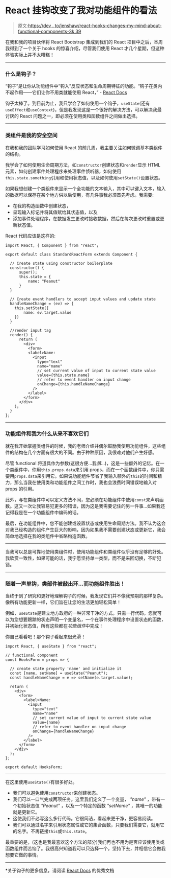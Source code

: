 # React 挂钩改变了我对功能组件的看法

> 原文:[https://dev . to/jenshaw/react-hooks-changes-my-mind-about-functional-components-3k 39](https://dev.to/jenshaw/react-hooks-changes-my-mind-about-functional-components-3k39)

在我和我的项目伙伴将 React Bootstrap 集成到我们的 React 项目中之后，本周我得到了一个关于 hooks 的惊喜介绍，尽管我们使用 React 才几个星期，但这种体验实际上并不太糟糕！

* * *

### [](#what-are-hooks)什么是钩子？

“钩子”是让你从功能组件中“钩入”反应状态和生命周期特征的功能。“钩子在类内不起作用——它们让你不用类就能使用 React，” - [React Docs](https://reactjs.org/docs/hooks-overview.html#but-what-is-a-hook)

钩子太棒了。到目前为止，我只学会了如何使用一个钩子，`useState`(还有`useEffect`和`useContext`)，但是我发现这是一个很好的解决方法，可以解决我最讨厌的 React 问题之一，即必须在使用类和函数组件之间做出选择。

* * *

### [](#class-components-are-my-safe-space)类组件是我的安全空间

在我和我的团队学习如何使用 React 的前几周，我主要关注如何微调基本类组件的结构。

我学会了如何使用生命周期方法，如`constructor`创建状态和`render`显示 HTML 元素，如何创建事件处理程序来处理事件侦听器，如何使用`this.state.something`引用和使用状态值，以及如何使用`setState()`设置状态。

如果我想创建一个类组件来显示一个全功能的文本输入，其中可以键入文本，输入的数据可以保存在某个地方供以后使用，有几件事我必须首先考虑。我需要:

*   在我的构造函数中创建状态，
*   呈现输入标记并将其值赋给其状态值，以及
*   添加事件处理程序，在数据发生更改时接收数据，然后在每次更改时重置或更新状态值。

React 代码应该是这样的:

```
import React, { Component } from "react";

export default class StandardReactForm extends Component {

  // Create state using constructor boilerplate
  constructor() {
      super();
      this.state = {
          name: "Peanut"
      }
  }

  // Create event handlers to accept input values and update state
  handleNameChange = (ev) => {
    this.setState({
        name: ev.target.value
    })
  }

  //render input tag
  render() {
      return (
        <div>
          <form>
          <label>Name:
            <input
              type="text"
              name="name"
              // set current value of input to current state value
              value={this.state.name}
              // refer to event handler on input change
              onChange={this.handleNameChange}
            />
          </label>
        </form>
      </div>
    );
  }
}; 
```

* * *

### [](#functional-components-and-why-i-never-loved-them)功能组件和我为什么从来不喜欢它们

就在我开始掌握类组件的时候，我的老师介绍并偶尔鼓励我使用功能组件，这些组件的结构在几个方面有很大的不同。由于种种原因，我很难对他们产生好感。

尽管 functional 将道具作为参数(这很方便...我*猜*...)，这是一些额外的记忆。在一个类组件中，你用`this.props.data`来引用 props，而在一个函数组件中，你只需要用`props.data`来引用它。如果说功能组件节省了我输入额外的`this`的时间和精力，那么当我在使用类和功能组件之间工作时，我也会浪费时间错误地输入对 props 的引用。

此外，与在类组件中可以定义方法不同，您必须在功能组件中使用`const`来声明函数。这又一次让我容易犯更多的错误，因为这是我需要记住的另一件事...如果我还记得我是在一个功能组件中编码的话。

最后，在功能组件中，您不能创建或设置状态或使用生命周期方法。我不认为这会对我已经构造的组件产生巨大的影响，因为如果我不需要创建状态或更新它，我会简单地选择在我的类组件中省略构造函数。

* * *

当我可以总是可靠地使用类组件时，使用功能组件和类组件似乎没有足够的好处。我欣赏一致性，如果可能的话，我宁愿坚持单一类型，而不是来回切换，不断犯错。

* * *

### [](#with-a-single-hook-class-components-are-knocked-out-of-the-ring-and-functional-components-win)随着一声单钩，类部件被敲出环...而功能组件胜出！

当终于到了研究和更好地理解钩子的时候，我发现它们并不像我预期的那样复杂。像所有功能更新一样，它们旨在让您的生活更加轻松简单！

例如，`useState`是建立地方政府的一种非常干净的方式。只需一行代码，您就可以为您想要跟踪的状态声明一个变量名，一个在事件处理程序中设置状态的函数，并初始化状态值，所有这些都在*功能组件*中完成！

你自己看看吧！那个钩子看起来很光滑！

```
import React, { useState } from "react";

// functional component
const HooksForm = props => {

  // create state property 'name' and initialize it 
  const [name, setName] = useState("Peanut");
  const handleNameChange = e => setName(e.target.value);

  return (
    <div>
      <form>
        <label>Name:
          <input
            type="text"
            name="name"
            // set current value of input to current state value
            value={name}
            // refer to event handler on input change
            onChange={handleNameChange}
          />
        </label>
      </form>
    </div>
  );
};

export default HooksForm; 
```

* * *

在这里使用`useState()`有很多好处。

*   我们可以避免使用`constructor`来创建状态。
*   我们可以一口气完成两项任务。这里我们定义了一个变量， *"name"* ，带有一个初始状态值 *"Peanut"* ，以及一个特定的函数 *"setName"* ，其唯一的功能就是更新它。
*   这使我们不必写这么多行代码。它很简洁，看起来更干净，更容易阅读。
*   我们可以通过名字来引用状态属性或它的集合函数，只要我们需要它，就用它的名字。不再链接`this`或`this.state`。

最重要的是，(这也是我最喜欢这个方法的部分)我们再也不用为是否应该使用类或函数组件而苦恼了。我很高兴知道我可以只选择一个，坚持下去，并相信它会做我想要它做的事情。

* * *

*关于钩子的更多信息，请阅读 [React Docs](https://reactjs.org/docs/hooks-intro.html) 的优秀文档